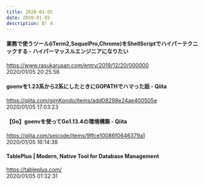 ```yaml
---
title: 2020-01-05
date: 2020-01-05
description: B! 4
---
```


#### 業務で使うツール(iTerm2,SequelPro,Chrome)をShellScriptでハイパーテクニックする - ハイパーマッスルエンジニアになりたい
https://www.rasukarusan.com/entry/2019/12/20/000000<br>
2020/01/05 20:25:56<br>


#### goenvを1.23系から2系にしたときにGOPATHでハマった話 - Qiita
https://qiita.com/gimKondo/items/add08298e24ae400505e<br>
2020/01/05 17:03:23<br>


#### 【Go】goenvを使ってGo1.13.4の環境構築 - Qiita
https://qiita.com/seicode/items/9ffce10086f0646379a1<br>
2020/01/05 16:14:38<br>


#### TablePlus | Modern, Native Tool for Database Management
https://tableplus.com/<br>
2020/01/05 01:32:31<br>


